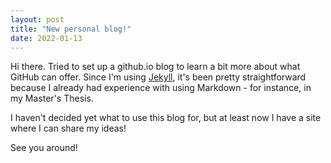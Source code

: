 ```yaml
---
layout: post
title: "New personal blog!"
date: 2022-01-13
---
```


Hi there. Tried to set up a github.io blog to learn a bit more about what GitHub can offer. Since I'm using [Jekyll](http://jekyllrb.com), it's been pretty straightforward because I already had experience with using Markdown - for instance, in my Master's Thesis.

I haven't decided yet what to use this blog for, but at least now I have a site where I can share my ideas!

See you around!
